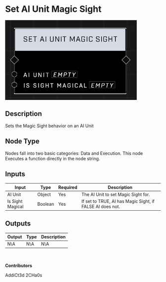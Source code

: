 # Set AI Unit Magic Sight
![](../../../.gitbook/assets/set-ai-unit-magic-sight.png)

## Description
Sets the Magic Sight behavior on an AI Unit

## Node Type
Nodes fall into two basic categories: Data and Execution. This node Executes a function directly in the node string.

## Inputs
| Input            | Type             | Required | Description												    |
|------------------|------------------|----------|--------------------------------------------------------------|
| AI Unit | Object | Yes | The AI Unit to set Magic Sight for.|
| Is Sight Magical | Boolean | Yes | If set to TRUE, AI has Magic Sight, if FALSE AI does not.

## Outputs
| Output           | Type             | Description												     |
|------------------|------------------|--------------------------------------------------------------|
| N\A | N\A | N\A |

\
\
**Contributors**

AddiCt3d 2CHa0s